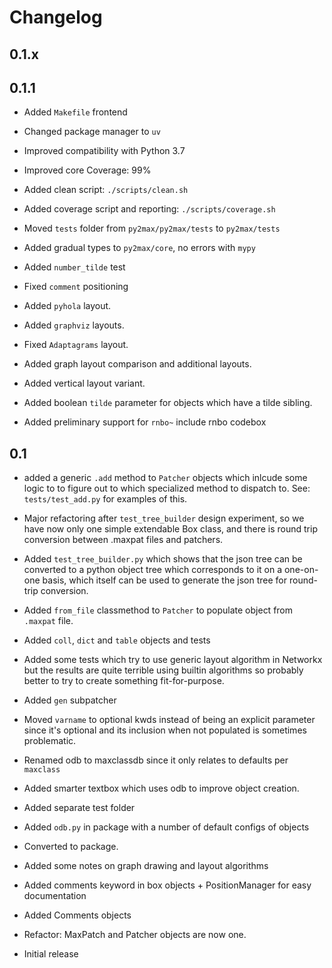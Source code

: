 # Changelog

## 0.1.x


## 0.1.1

- Added `Makefile` frontend

- Changed package manager to `uv`

- Improved compatibility with Python 3.7

- Improved core Coverage: 99%

- Added clean script: `./scripts/clean.sh`

- Added coverage script and reporting: `./scripts/coverage.sh`

- Moved `tests` folder from `py2max/py2max/tests` to `py2max/tests`

- Added gradual types to `py2max/core`, no errors with `mypy`

- Added `number_tilde` test

- Fixed `comment` positioning

- Added `pyhola` layout.

- Added `graphviz` layouts.

- Fixed `Adaptagrams` layout.

- Added graph layout comparison and additional layouts.

- Added vertical layout variant.

- Added boolean `tilde` parameter for objects which have a tilde sibling.

- Added preliminary support for `rnbo~` include rnbo codebox

## 0.1

- added a generic `.add` method to `Patcher` objects which inlcude some logic to to figure out to which specialized method to dispatch to. See: `tests/test_add.py` for examples of this.

- Major refactoring after `test_tree_builder` design experiment, so we have now only one simple extendable Box class, and there is round trip conversion between .maxpat files and patchers.

- Added `test_tree_builder.py` which shows that the json tree can be converted to a python object tree which corresponds to it on a one-on-one basis, which itself can be used to generate the json tree for round-trip conversion.

- Added `from_file` classmethod to `Patcher` to populate object from `.maxpat` file.

- Added `coll`, `dict` and `table` objects and tests

- Added some tests which try to use generic layout algorithm in Networkx but the results are quite terrible using builtin algorithms so probably better to try to create something fit-for-purpose.

- Added `gen` subpatcher

- Moved `varname` to optional kwds instead of being an explicit parameter since it's optional and its inclusion when not populated is sometimes problematic.

- Renamed odb to maxclassdb since it only relates to defaults per `maxclass`

- Added smarter textbox which uses odb to improve object creation.

- Added separate test folder

- Added `odb.py` in package with a number of default configs of objects

- Converted to package.

- Added some notes on graph drawing and layout algorithms

- Added comments keyword in box objects + PositionManager for easy documentation

- Added Comments objects

- Refactor: MaxPatch and Patcher objects are now one.

- Initial release

